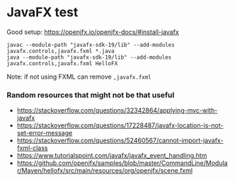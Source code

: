 # JavaFX test

Good setup: https://openjfx.io/openjfx-docs/#install-javafx

```
javac --module-path "javafx-sdk-19/lib" --add-modules javafx.controls,javafx.fxml *.java
java --module-path "javafx-sdk-19/lib" --add-modules javafx.controls,javafx.fxml HelloFX
```

Note: if not using FXML can remove `,javafx.fxml`


### Random resources that might not be that useful

- https://stackoverflow.com/questions/32342864/applying-mvc-with-javafx
- https://stackoverflow.com/questions/17228487/javafx-location-is-not-set-error-message
- https://stackoverflow.com/questions/52460567/cannot-import-javafx-fxml-class
- https://www.tutorialspoint.com/javafx/javafx_event_handling.htm
- https://github.com/openjfx/samples/blob/master/CommandLine/Modular/Maven/hellofx/src/main/resources/org/openjfx/scene.fxml
